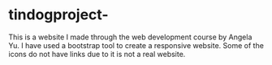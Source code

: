 # tindogproject-
This is a website I made through the web development course by Angela Yu. 
I have used a bootstrap tool to create a responsive website. Some of the icons do not have links due to it is not a real website. 
